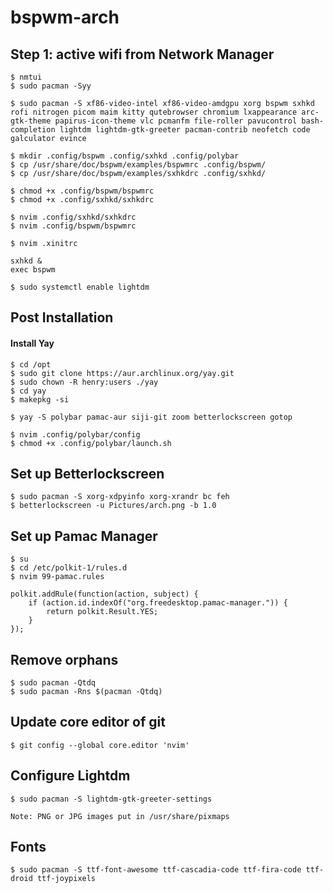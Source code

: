 # bspwm-arch
## Step 1: active wifi from Network Manager
```
$ nmtui
$ sudo pacman -Syy
```

```
$ sudo pacman -S xf86-video-intel xf86-video-amdgpu xorg bspwm sxhkd rofi nitrogen picom maim kitty qutebrowser chromium lxappearance arc-gtk-theme papirus-icon-theme vlc pcmanfm file-roller pavucontrol bash-completion lightdm lightdm-gtk-greeter pacman-contrib neofetch code galculator evince

```
 
```
$ mkdir .config/bspwm .config/sxhkd .config/polybar
$ cp /usr/share/doc/bspwm/examples/bspwmrc .config/bspwm/
$ cp /usr/share/doc/bspwm/examples/sxhkdrc .config/sxhkd/

$ chmod +x .config/bspwm/bspwmrc
$ chmod +x .config/sxhkd/sxhkdrc

$ nvim .config/sxhkd/sxhkdrc
$ nvim .config/bspwm/bspwmrc

```
```
$ nvim .xinitrc

sxhkd &
exec bspwm
```
```
$ sudo systemctl enable lightdm
```
## Post Installation
#### Install Yay

```
$ cd /opt
$ sudo git clone https://aur.archlinux.org/yay.git
$ sudo chown -R henry:users ./yay
$ cd yay
$ makepkg -si
```

```
$ yay -S polybar pamac-aur siji-git zoom betterlockscreen gotop
```

```
$ nvim .config/polybar/config
$ chmod +x .config/polybar/launch.sh
```
## Set up Betterlockscreen
```
$ sudo pacman -S xorg-xdpyinfo xorg-xrandr bc feh
$ betterlockscreen -u Pictures/arch.png -b 1.0
```
## Set up Pamac Manager
```
$ su
$ cd /etc/polkit-1/rules.d
$ nvim 99-pamac.rules

polkit.addRule(function(action, subject) {
	if (action.id.indexOf("org.freedesktop.pamac-manager.")) {
		return polkit.Result.YES;
	}
});
```
## Remove orphans
```
$ sudo pacman -Qtdq
$ sudo pacman -Rns $(pacman -Qtdq)
```
## Update core editor of git
```
$ git config --global core.editor 'nvim'
```
## Configure Lightdm
```
$ sudo pacman -S lightdm-gtk-greeter-settings

Note: PNG or JPG images put in /usr/share/pixmaps
```

## Fonts
```
$ sudo pacman -S ttf-font-awesome ttf-cascadia-code ttf-fira-code ttf-droid ttf-joypixels 
```
